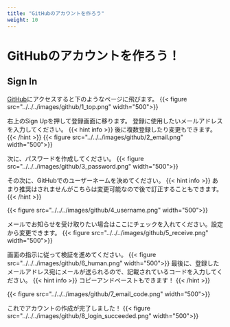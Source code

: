 ```yaml
---
title: "GitHubのアカウントを作ろう"
weight: 10
---
```


# GitHubのアカウントを作ろう！

## Sign In

[GitHub](https://github.com/)にアクセスすると下のようなページに飛びます。
{{< figure src="../../../images/github/1_top.png" width="500">}}

右上のSign Upを押して登録画面に移ります。
登録に使用したいメールアドレスを入力してください。
{{< hint info >}}
後に複数登録したり変更もできます。
{{< /hint >}}
{{< figure src="../../../images/github/2_email.png" width="500">}}

次に、パスワードを作成してください。
{{< figure src="../../../images/github/3_password.png" width="500">}}

その次に、GitHubでのユーザーネームを決めてください。
{{< hint info >}}
あまり推奨はされませんがこちらは変更可能なので後で訂正することもできます。
{{< /hint >}}

{{< figure src="../../../images/github/4_username.png" width="500">}}

メールでお知らせを受け取りたい場合はここにチェックを入れてください。設定から変更できます。
{{< figure src="../../../images/github/5_receive.png" width="500">}}

画面の指示に従って検証を進めてください。
{{< figure src="../../../images/github/6_human.png" width="500">}}
最後に、登録したメールアドレス宛にメールが送られるので、記載されているコードを入力してください。
{{< hint info >}}
コピーアンドペーストもできます！
{{< /hint >}}

{{< figure src="../../../images/github/7_email_code.png" width="500">}}

これでアカウントの作成が完了しました！
{{< figure src="../../../images/github/8_login_succeeded.png" width="500">}}







